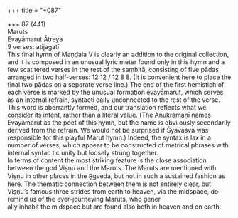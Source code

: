 +++
title = "+087"

+++
87 (441)  
Maruts  
Evayāmarut Ātreya  
9 verses: atijagatī  
This final hymn of Maṇḍala V is clearly an addition to the original collection, and  it is composed in an unusual lyric meter found only in this hymn and a few scat tered verses in the rest of the saṃhitā, consisting of five pādas arranged in two  half-verses: 12 12 / 12 8 8. (It is convenient here to place the final two pādas on  a separate verse line.) The end of the first hemistich of each verse is marked by  the unusual formation evayā́marut, which serves as an internal refrain, syntacti cally unconnected to the rest of the verse. This word is aberrantly formed, and  our translation reflects what we consider its intent, rather than a literal value. (The  Anukramaṇī names Evayāmarut as the poet of this hymn, but the name is obvi ously secondarily derived from the refrain. We would not be surprised if Śyāvāśva  was responsible for this playful Marut hymn.) Indeed, the syntax is lax in a number  of verses, which appear to be constructed of metrical phrases with internal syntac tic unity but loosely strung together.  
In terms of content the most striking feature is the close association between the  god Viṣṇu and the Maruts. The Maruts are mentioned with Viṣṇu in other places  in the R̥gveda, but not in such a sustained fashion as here. The thematic connection  between them is not entirely clear, but Viṣṇu’s famous three strides from earth to  heaven, via the midspace, do remind us of the ever-journeying Maruts, who gener  
ally inhabit the midspace but are found also both in heaven and on earth.  